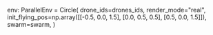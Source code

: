 env: ParallelEnv = Circle(
            drone_ids=drones_ids,
            render_mode="real",
            init_flying_pos=np.array([[-0.5, 0.0, 1.5], [0.0, 0.5, 0.5], [0.5, 0.0, 1.5]]),
            swarm=swarm,
        )